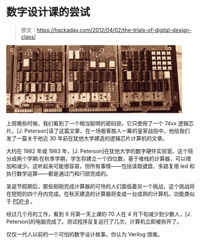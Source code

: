 # 数字设计课的尝试

> 原文：<https://hackaday.com/2012/04/02/the-trials-of-digital-design-class/>

![](img/6cba90645880e9680f0b6784fb98296d.png "chips")

上周晚些时候，我们看到了一个相当聪明的密码锁，它只使用了一个 74xx 逻辑芯片。[J. Peterson]读了这篇文章，在一场极客胜人一筹的皇家战役中，他给我们发了一篇关于他近 30 年前在犹他大学建造的逻辑芯片计算机的文章。

大约在 1982 年或 1983 年，[J. Peterson]在犹他大学的数字硬件实验室。这个班分成两个学期:在秋季学期，学生将建立一个四位数，基于堆栈的计算器，可以增加和减少。这听起来可能很容易，但所有事情——包括读取键盘、多路复用 led 和执行数学运算——都是通过门和闩锁完成的。

圣诞节假期后，那些刚刚完成计算器的可怜的人们面临着另一个挑战，这个挑战将在短短的四个月内完成。在秋天建造的计算器将变成一台成熟的计算机，功能类似于 [PDP-8](http://en.wikipedia.org/wiki/PDP-8) 。

经过几个月的工作，看到 9 月第一天上课的 70 人在 4 月下旬减少到少数人，[J. Peterson]的电脑完成了。测试程序反复运行了几次，计算机立即被拆开了。

仅仅一代人以前的一个可怕的数字设计故事。你认为 Verilog 很难。